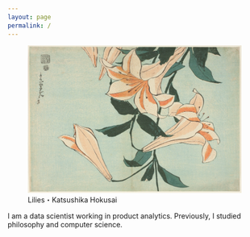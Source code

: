 ```yaml
---
layout: page
permalink: /
---
```


<figure>
  <img src="/assets/images/lillies.jpg" alt="Lilies by Katsushika Hokusai">
  <figcaption>Lilies・Katsushika Hokusai</figcaption>
</figure>

I am a data scientist working in product analytics. Previously, I studied philosophy and computer science.